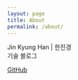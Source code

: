 ```yaml
---
layout: page
title: About
permalink: /about/
---
```


Jin Kyung Han | 한진경  
기술 블로그

[GitHub](https://github.com/jkhan94)
